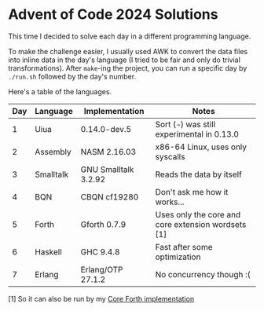 # Advent of Code 2024 Solutions

This time I decided to solve each day in a different programming language.

To make the challenge easier, I usually used AWK to convert the data files into
inline data in the day's language (I tried to be fair and only do trivial transformations).
After `make`-ing the project, you can run a specific day by `./run.sh` followed by the day's number.

Here's a table of the languages.

| Day | Language  | Implementation       | Notes                                              |
|-----|-----------|----------------------|----------------------------------------------------|
| 1   | Uiua      | 0.14.0-dev.5         | Sort (⍆) was still experimental in 0.13.0          |
| 2   | Assembly  | NASM 2.16.03         | x86-64 Linux, uses only syscalls                   |
| 3   | Smalltalk | GNU Smalltalk 3.2.92 | Reads the data by itself                           |
| 4   | BQN       | CBQN cf19280         | Don't ask me how it works...                       |
| 5   | Forth     | Gforth 0.7.9         | Uses only the core and core extension wordsets [1] |
| 6   | Haskell   | GHC 9.4.8            | Fast after some optimization                       |
| 7   | Erlang    | Erlang/OTP 27.1.2    | No concurrency though :(                           |

[1] So it can also be run by my [Core Forth implementation](https://github.com/salvipeter/core-forth/)
